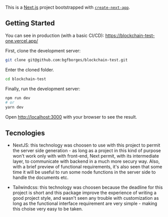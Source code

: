 This is a [Next.js](https://nextjs.org/) project bootstrapped with [`create-next-app`](https://github.com/vercel/next.js/tree/canary/packages/create-next-app).

## Getting Started

You can see in production (with a basic CI/CD): https://blockchain-test-one.vercel.app/

First, clone the development server:

```bash
git clone git@github.com:bgfborges/blockchain-test.git
```

Enter the cloned folder.
```bash
cd blockchain-test
```

Finally, run the development server:
```bash
npm run dev
# or
yarn dev
```

Open [http://localhost:3000](http://localhost:3000) with your browser to see the result.

## Tecnologies

- NextJS: this technology was choosen to use with this project to permit the server side generation - as long as a project in this kind of purpose won't work only with with front-end, Next permit, with its intermediate layer, to communicate with backend in a much more secury way. Also, with a brief preview of functional requirements, it's also seen that some time it will be useful to run some node functions in the server side to handle the documents etc.

- Tailwindcss: this technology was choosen because the deadline for this project is short and this package improve the experience of writing a good project style, and wasn't seen any trouble with customization as long as the functional interface requirement are very simple - making this choise very easy to be taken.